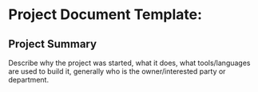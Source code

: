 <!-- TITLE: Raquels Test Page -->
<!-- SUBTITLE: A quick summary of Raquels Test Page -->

# Project Document Template:

## Project Summary

Describe why the project was started, what it does, what tools/languages are used to build it, generally who is the owner/interested party or department.